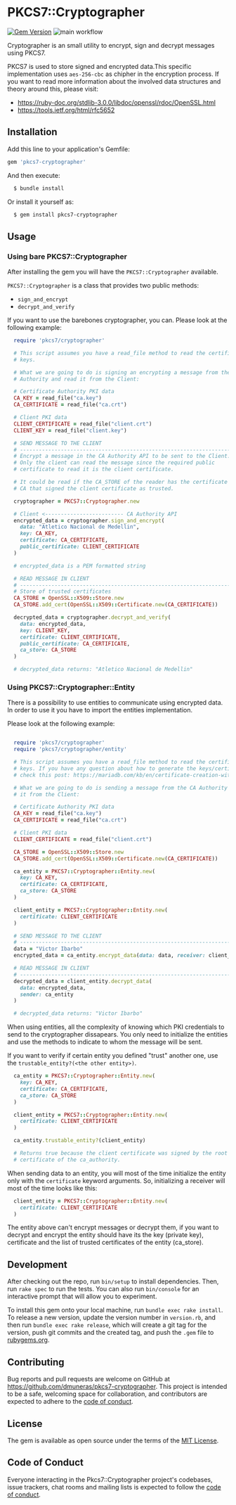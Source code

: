 # PKCS7::Cryptographer

[![Gem Version](https://badge.fury.io/rb/pkcs7-cryptographer.svg)](https://badge.fury.io/rb/pkcs7-cryptographer)
![main workflow](https://github.com/dmuneras/pkcs7-cryptographer/actions/workflows/main.yml/badge.svg)


Cryptographer is an small utility to encrypt, sign and decrypt messages
using PKCS7.

PKCS7 is used to store signed and encrypted data.This specific implementation
uses `aes-256-cbc` as chipher in the encryption process. If you want to read
more information about the involved data structures and theory around this,
please visit:

- https://ruby-doc.org/stdlib-3.0.0/libdoc/openssl/rdoc/OpenSSL.html
- https://tools.ietf.org/html/rfc5652

## Installation

Add this line to your application's Gemfile:

```ruby
gem 'pkcs7-cryptographer'
```

And then execute:

```sh
  $ bundle install
```

Or install it yourself as:

```sh
  $ gem install pkcs7-cryptographer
```
## Usage

### Using bare PKCS7::Cryptographer

After installing the gem you will have the `PKCS7::Cryptographer` available.

`PKCS7::Cryptographer` is a class that provides two public methods:

- `sign_and_encrypt`
- `decrypt_and_verify`

If you want to use the barebones cryptographer, you can. Please look at the
following example:



```ruby
  require 'pkcs7/cryptographer'

  # This script assumes you have a read_file method to read the certificates and
  # keys.

  # What we are going to do is signing an encrypting a message from the CA
  # Authority and read it from the Client:

  # Certificate Authority PKI data
  CA_KEY = read_file("ca.key")
  CA_CERTIFICATE = read_file("ca.crt")

  # Client PKI data
  CLIENT_CERTIFICATE = read_file("client.crt")
  CLIENT_KEY = read_file("client.key")

  # SEND MESSAGE TO THE CLIENT
  # ----------------------------------------------------------------------------
  # Encrypt a message in the CA Authority API to be sent to the Client.
  # Only the client can read the message since the required public
  # certificate to read it is the client certificate.

  # It could be read if the CA_STORE of the reader has the certificate of the
  # CA that signed the client certificate as trusted.

  cryptographer = PKCS7::Cryptographer.new

  # Client <------------------------- CA Authority API
  encrypted_data = cryptographer.sign_and_encrypt(
    data: "Atletico Nacional de Medellin",
    key: CA_KEY,
    certificate: CA_CERTIFICATE,
    public_certificate: CLIENT_CERTIFICATE
  )

  # encrypted_data is a PEM formatted string

  # READ MESSAGE IN CLIENT
  # ----------------------------------------------------------------------------
  # Store of trusted certificates
  CA_STORE = OpenSSL::X509::Store.new
  CA_STORE.add_cert(OpenSSL::X509::Certificate.new(CA_CERTIFICATE))

  decrypted_data = cryptographer.decrypt_and_verify(
    data: encrypted_data,
    key: CLIENT_KEY,
    certificate: CLIENT_CERTIFICATE,
    public_certificate: CA_CERTIFICATE,
    ca_store: CA_STORE
  )

  # decrypted_data returns: "Atletico Nacional de Medellin"
```

### Using PKCS7::Cryptographer::Entity

There is a possibility to use entities to communicate using encrypted data. In
order to use it you have to import the entities implementation.

Please look at the following example:

```ruby

  require 'pkcs7/cryptographer'
  require 'pkcs7/cryptographer/entity'

  # This script assumes you have a read_file method to read the certificates and
  # keys. If you have any question about how to generate the keys/certificates
  # check this post: https://mariadb.com/kb/en/certificate-creation-with-openssl/

  # What we are going to do is sending a message from the CA Authority and read
  # it from the Client:

  # Certificate Authority PKI data
  CA_KEY = read_file("ca.key")
  CA_CERTIFICATE = read_file("ca.crt")

  # Client PKI data
  CLIENT_CERTIFICATE = read_file("client.crt")

  CA_STORE = OpenSSL::X509::Store.new
  CA_STORE.add_cert(OpenSSL::X509::Certificate.new(CA_CERTIFICATE))

  ca_entity = PKCS7::Cryptographer::Entity.new(
    key: CA_KEY,
    certificate: CA_CERTIFICATE,
    ca_store: CA_STORE
  )

  client_entity = PKCS7::Cryptographer::Entity.new(
    certificate: CLIENT_CERTIFICATE
  )

  # SEND MESSAGE TO THE CLIENT
  # ----------------------------------------------------------------------------
  data = "Victor Ibarbo"
  encrypted_data = ca_entity.encrypt_data(data: data, receiver: client_entity)

  # READ MESSAGE IN CLIENT
  # ----------------------------------------------------------------------------
  decrypted_data = client_entity.decrypt_data(
    data: encrypted_data,
    sender: ca_entity
  )

  # decrypted_data returns: "Victor Ibarbo"
```

When using entities, all the complexity of knowing which PKI credentials to
send to the cryptographer dissapears. You only need to initialize the
entities and use the methods to indicate to whom the message will be sent.

If you want to verify if certain entity you defined "trust" another one, use the
`trustable_entity?(<the other entity>)`.

```ruby
  ca_entity = PKCS7::Cryptographer::Entity.new(
    key: CA_KEY,
    certificate: CA_CERTIFICATE,
    ca_store: CA_STORE
  )

  client_entity = PKCS7::Cryptographer::Entity.new(
    certificate: CLIENT_CERTIFICATE
  )

  ca_entity.trustable_entity?(client_entity)

  # Returns true because the client certificate was signed by the root
  # certificate of the ca_authority.
```

When sending data to an entity, you will most of the time initialize the entity
only with the `certificate` keyword arguments. So, initializing a receiver will
most of the time looks like this:

```ruby
  client_entity = PKCS7::Cryptographer::Entity.new(
    certificate: CLIENT_CERTIFICATE
  )
```

The entity above can't encrypt messages or decrypt them, if you want to decrypt
and encrypt the entity should have its the key (private key), certificate and
the list of trusted certificates of the entity (ca_store).

## Development

After checking out the repo, run `bin/setup` to install dependencies. Then, run
`rake spec` to run the tests. You can also run `bin/console` for an interactive
prompt that will allow you to experiment.

To install this gem onto your local machine, run `bundle exec rake install`.
To release a new version, update the version number in `version.rb`, and then
run `bundle exec rake release`, which will create a git tag for the version,
push git commits and the created tag, and push the `.gem` file to
[rubygems.org](https://rubygems.org).

## Contributing

Bug reports and pull requests are welcome on GitHub at
https://github.com/dmuneras/pkcs7-cryptographer. This project is intended
to be a safe, welcoming space for collaboration, and contributors are expected
to adhere to the
[code of conduct](https://github.com/dmuneras/pkcs7-cryptographer/blob/master/CODE_OF_CONDUCT.md).

## License

The gem is available as open source under the terms of the
[MIT License](https://opensource.org/licenses/MIT).

## Code of Conduct

Everyone interacting in the Pkcs7::Cryptographer project's codebases, issue
trackers, chat rooms and mailing lists is expected to follow the
[code of conduct](https://github.com/dmuneras/pkcs7-cryptographer/blob/master/CODE_OF_CONDUCT.md).
